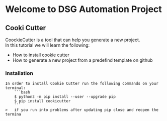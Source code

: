 # Welcome to DSG Automation Project

## Cooki Cutter

CoockieCutter is a tool that can help you generate a new project.  
In this tutorial we will learn the following:

- How to install cookie cutter
- How to generate a new project from a predefind template on github

### **Installation**

    In order to install Cookie Cutter run the following commands on your terminal:
        ```bash
        $ python3 -m pip install --user --upgrade pip
        $ pip install cookicutter
        ```
    >   if you run into problems after updating pip close and reopen the termina
